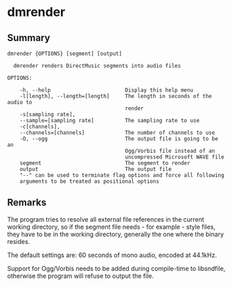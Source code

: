 dmrender
========

Summary
-------

    dmrender {OPTIONS} [segment] [output]

      dmrender renders DirectMusic segments into audio files

    OPTIONS:

        -h, --help                        Display this help menu
        -l[length], --length=[length]     The length in seconds of the audio to
                                          render
        -s[sampling rate],
        --sample=[sampling rate]          The sampling rate to use
        -c[channels],
        --channels=[channels]             The number of channels to use
        -O, --ogg                         The output file is going to be an
                                          Ogg/Vorbis file instead of an
                                          uncompressed Microsoft WAVE file
        segment                           The segment to render
        output                            The output file
        "--" can be used to terminate flag options and force all following
        arguments to be treated as positional options

Remarks
-----

The program tries to resolve all external file references in the current working
directory, so if the segment file needs - for example - style files, they have to
be in the working directory, generally the one where the binary resides.

The default settings are: 60 seconds of mono audio, encoded at 44.1kHz.

Support for Ogg/Vorbis needs to be added during compile-time to libsndfile, otherwise
the program will refuse to output the file.